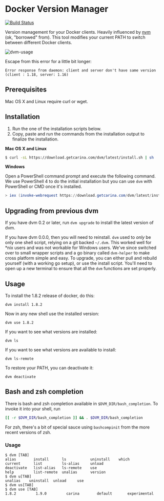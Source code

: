 # Docker Version Manager

[![Build Status](https://travis-ci.org/getcarina/dvm.svg?branch=master)](https://travis-ci.org/getcarina/dvm)

Version management for your Docker clients. Heavily influenced by [nvm](https://github.com/creationix/nvm) (ok, "borrowed" from).
This tool modifies your current PATH to switch between different Docker clients.

![dvm-usage](https://cloud.githubusercontent.com/assets/1368985/10800443/d3f0f39a-7d7f-11e5-87b5-1bda5ffe4859.png)

Escape from this error for a little bit longer:

```
Error response from daemon: client and server don't have same version (client : 1.18, server: 1.16)
```

## Prerequisites
Mac OS X and Linux require curl or wget.

## Installation
1. Run the one of the installation scripts below.
2. Copy, paste and run the commands from the installation output to finalize the installation.

**Mac OS X and Linux**

```bash
$ curl -sL https://download.getcarina.com/dvm/latest/install.sh | sh
```

**Windows**

Open a PowerShell command prompt and execute the following command. We use PowerShell 4 to do the initial
installation but you can use `dvm` with PowerShell or CMD once it's installed.

```powershell
> iex (invoke-webrequest https://download.getcarina.com/dvm/latest/install.ps1)
```

## Upgrading from previous dvm
If you have dvm 0.2 or later, run `dvm upgrade` to install the latest version of dvm.

If you have dvm 0.0.0, then you will need to reinstall. `dvm` used to *only* be only one shell script, relying on a git backed `~/.dvm`. This worked well for \*nix users and was not workable for Windows users. We've since switched over to small wrapper scripts and a go binary called `dvm-helper` to make cross platform simple and easy. To upgrade, you can either pull and rebuild yourself (with a working go setup), or use the install script. You'll need to open up a new terminal to ensure that all the `dvm` functions are set properly.


## Usage

To install the 1.8.2 release of docker, do this:

    dvm install 1.8.2

Now in any new shell use the installed version:

    dvm use 1.8.2

If you want to see what versions are installed:

    dvm ls

If you want to see what versions are available to install:

    dvm ls-remote

To restore your PATH, you can deactivate it:

    dvm deactivate

## Bash and zsh completion

There is bash and zsh completion available in `$DVM_DIR/bash_completion`. To invoke it into your shell, run

```bash
[[ -r $DVM_DIR/bash_completion ]] && . $DVM_DIR/bash_completion
```

For zsh, there's a bit of special sauce using `bashcompinit` from the more recent versions of zsh.

### Usage

```
$ dvm [TAB]
alias        install      ls           uninstall    which
current      list         ls-alias     unload
deactivate   list-alias   ls-remote    use
help         list-remote  unalias      version
$ dvm u[TAB]
unalias    uninstall  unload     use
$ dvm us[TAB]
$ dvm use [TAB]
1.8.2         1.9.0         carina        default       experimental
```

